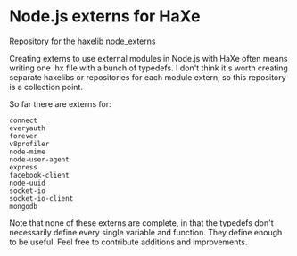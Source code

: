 # Node.js externs for HaXe

Repository for the [haxelib node_externs](http://lib.haxe.org/p/nodejs_externs)

Creating externs to use external modules in Node.js with HaXe often means writing one .hx file with a bunch of typedefs.  I don't think it's worth creating separate haxelibs or repositories for each module extern, so this repository is a collection point.

So far there are externs for:

	connect
	everyauth
	forever
	v8profiler
	node-mime
	node-user-agent
	express
	facebook-client
	node-uuid
	socket-io
	socket-io-client
	mongodb
	
	
Note that none of these externs are complete, in that the typedefs don't necessarily define every single variable and function.  They define enough to be useful.  Feel free to contribute additions and improvements. 
